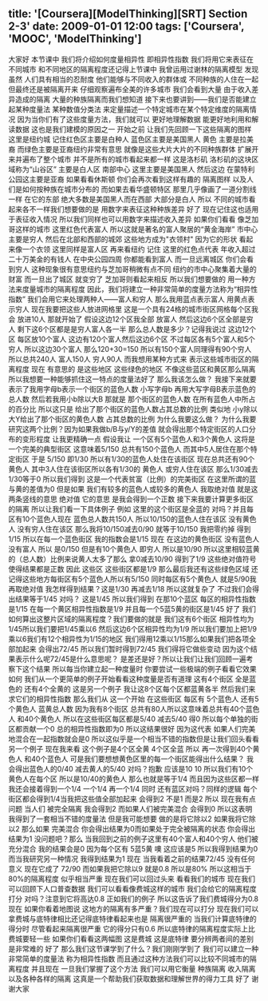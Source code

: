 title: '[Coursera][ModelThinking][SRT] Section 2-3'
date: 2009-01-01 12:00
tags: ['Coursera', 'MOOC', 'ModelThinking']
---

﻿大家好 本节课中 我们将介绍如何度量相异性
即相异性指数 我们将用它来表征在不同城市
和不同地区的隔离程度还记得上节课中
我曾运用过谢林的隔离模型 发现虽然
人们具有相当的忍耐度 他们能够与不同收入的群体或
不同种族的人住在一起 但最终还是被隔离开来
仔细观察遍布全美的许多城市 我们会看到大量
由于收入差异造成的隔离 大量的种族隔离而我们想知道
接下来也要讲到——我们是否能建立起某种度量法
某种数值分类法  来定量描述一个特定城市在某个特定维度的隔离情况
因为当你们有了这些度量方法，我们就可以
更好地理解数据 能更好地利用和解读数据
这也是我们建模的原因之一  开始之前
让我们先回顾一下这些隔离的图样
这里是纽约城  记住红色区主要是白种人
蓝色区主要是美国黑人
黄色 主要是拉美裔 而绿色主要是亚裔纽约非常有意思
就像是这些大片大片的不同种族群体
扩展开来并遍布了整个城市 并不是所有的城市看起来都一样 这是洛杉矶
洛杉矶的这块区域称为“山谷区” 主要是白人区
南部中心 这里主要是美国黑人 然后这边
在蒙特利公园这主要是亚裔 如果看看休斯顿 你们会再次看到这样有趣的
隔离图样 以及人们是如何按种族在城市分布的
而如果去看华盛顿特区 那里几乎像画了一道分割线一样
在它的东部 绝大多数是美国黑人而在西部 大部分是白人
所以 不同的城市看起来各不一样我们想要做的是
用数字来表征这种种族差异 好了
现在记住这也适用于表征收入情况 所以我们同样也可以用数字来描述收入差异 如果你们看看
像芝加哥这样的城市 这里红色代表富人
所以这就是著名的富人聚居的“黄金海岸”
市中心主要是穷人 然后在北部和西部的城郊
这些地方成为"衣领村" 因为它的形状
看起来像一个衣领 这里同样是富人区 再来看纽约 记住 这里的红色点代表
年收入超过二十万美金的有钱人 在中央公园四周
你都能看到富人 而一旦远离城区
你们会看到穷人 这种现象很有意思纽约与芝加哥稍微有点不同
纽约的市中心聚集着大量的财富
而一旦出了城区 就变穷了 芝加哥则看起来相反
所以我们想要做的 用一种方法来度量城市的隔离程度
因此，我们将建立一种非常简单的度量方法称为“相异性指数”
我们会用它来处理两种人——富人和穷人
那么我用蓝点表示富人 用黄点表示穷人
现在我要把这些人放进网格里
这是一个具有24格的城市街区网格每个区我会
放进10人 那就开始了 假设这边12个区我全部
放富人 然后这边6个区全部是穷人
剩下这6个区都是是穷人富人各一半
那么总人数是多少？记得我说过 这边12个区
每区放10个富人 这边有120个富人然后这边6个区
不过每区各有5个富人和5个穷人 所以这边30个富人
那么120+30=150 所以有150个富人同理得有90个穷人 所以总共240人
富人150人 穷人90人 而我想用某种方式来
表示这些城市街区的隔离程度 现在 有意思的
是这些地区 这些绿色的地区 不像这些蓝区和黄区那么隔离
所以我想要一种能够抓住这一特点的度量法好了 那么我该怎么做？
我接下来就要表示了我用字母b表示一个街区的蓝色人数
小写字母b 再用大写字母B表示蓝色的总人数
然后若我用小b除以大B 那就是 那个街区的蓝色人数
在所有蓝色人中所占的百分比 所以这只是
给出了那个街区的蓝色人数占其总数的比例
类似地 小y除以大Y给出了那个街区的黄色人数
占其总数的比例 为什么我要这么做？
为什么我要研究这两个比例？因为如果我做b/B与y/Y的差值
就会得出那个特定街区的人口分布的变形程度
让我更精确一点 假设我让
一个区有5个蓝色人和3个黄色人
这将是一个完美的典型街区
这意味着5/150 总共有150个蓝色人
而其中5人居住在那个特定街区 于是 5/150
即1/30 所以有1/30的蓝色人处住在该街区
现在总共还有90个黄色人 其中3人住在该街区所以各有1/30的
黄色人 或穷人住在该区
那么1/30减去1/30等于0 所以我们得到
这是一个代表贫富（比例）的完美街区
在这里所谓的蓝与黄的差值为0 但是如果
我们有较多的蓝色人或较多的黄色人 我取绝对值
就是这两条竖线的意思 绝对值 它的意思
是我会得到一个正数 接下来我要计算更多街区的隔离
所以让我们看一下具体例子 例如
这里的这个街区是全蓝的 对吗？并且每区有10个蓝色人现在 蓝色总人数共150人
所以10/150的蓝色人住在该区 没有黄色人
没有穷人住在该区 那么我将10/150减去0/90
就等于10/150 我把零约掉 得到1/15
所以在每一个蓝色街区 我的指数会是1/15 现在
在这边的黄色街区 没有蓝色人 没有富人 所以
是0/150 但是有10个黄色人 即穷人 所以是10/90
所以这里相较蓝黄的（总人数）比例来说黄人太多了那么
拿0减去10/90 得到了1/9  这些绝对值符号
使得结果都是正数 因此
这些区 这些街区都是1/9 那么最后我还有这些绿色区域
还记得这些地方每街区有5个蓝色人所以有5/150
同时每区有5个黄色人 就是5/90我再取绝对值
我怎样得到结果？这是1/30 再减去1/18
所以这就复杂了 不过我们会得出结果等于1/45
对吗？ 这是1/45 所以我们得到
在那10个蓝区 每区的相异性指数是1/15
在每一个黄区相异性指数是1/9
并且每一个5蓝5黄的街区是1/45 好了
我们如何算出这整片区域的隔离程度？我们要做的就是
我们这有6个街区 相异性均为1/45所以我们要把1/45乘以6
然后这边6个区相异性均为1/9
所以我们要加上把1/9乘以6我们有12个相异性为1/15的地区
我们得用12乘以1/15那么如果我们把各项全部加起来
会得出72/45 所以我们暂时得到72/45
我们得将它做些变动 因为这个结果表示什么呢72/45是什么意思呢？
是差还是好？所以让我们让我们回顾一遍考察下这个结果
所以每当你建立起一种度量时 你要尝试一些极端的例子看看它效果如何
我们从一个更简单的例子开始看看这种度量是否有道理
这有4个街区 全是蓝色的 还有4个全黄的
这是另一个例子 我让这8个区每个区都蓝黄各半
然后我们来求它们的相异性指数 那么我们从
这一个开始  在这些街区 每区有
5个蓝色人 还有5个黄色人 蓝黄总人数
因为我有8个街区 总共有80人所以这意味着总共有40个蓝色人
和40个黄色人 所以在这些街区每区都是5/40
减去5/40 得0 所以每个单独的街区都贡献一个0
总的相异性指数即为0 所以这结果很好
因为这代表 如果人们完美地混合在一起指数就会是0
所以这似乎是一个相当不错的指数但是让我们回头看看另一个例子
现在我来看 这个例子是4个区全黄
4个区全蓝 所以 再一次得到40个黄色人
和40个蓝色人 可是我们要想想黄色区里的每一个街区能得出什么结果？
我会得出蓝色人的0/40 减去黄人的5/40
对吗？抱歉 应该是10   10  所以我们有10个黄色人在每个区 所以是10/40的黄色人
那么也就是等于1/4 而且因为这些区都一样
我还会接着得到一个1/4 一个1/4 再一个1/4 同时
还有蓝区对吗？同样的逻辑
每个街区都会得到1/4当我把这些值全部加起来 会得到2
不是1 而是2 所以 现在我有点问题 当人们
被完全隔离 我会得到2 而如果人们被完美混合 会得到0 所以这表明
我得到了一套相当不错的度量法 但是我可能想要
做的是将它除以2  如果我将它除以2 那么如果
完美混合 你会得出结果为0而如果处于完全被隔离的状态 你会得出结果为1
没问题吧？那么 当我回到之前的例子这里有40个富人和40个穷人
他们被充分混合 我的结果会是0 因为每个区有
5蓝5黄 噢 这应该是5  所以我得到结果为0
而当我研究另一种情况 我得到结果为1 现在
当我看着之前的结果72/45 没有任何意义 现在它成了
72/90 而如果我把它除以9 就是0.8
所以是80% 所以这相当于80%的隔离程度 似乎相当严重
现在我们可以回过头来 看看我们的城市
现在我们可以回顾下人口普查数据
我们可以看看像费城这样的城市
我们会给它的隔离程度打分 对吗？注意到它将高达0.8
正如我们的例子 所以这告诉了我们费城得分为0.8 现在
如果你看着地图说 这地方的隔离有多严重？我们现在可以打分
现在我们可以拿费城与底特律相比还记得底特律看起来也是
隔离很严重的 当我们计算底特律的得分时 尽管看起来隔离很严重
它的得分只有0.6 所以底特律的隔离程度实际上比费城要轻一些
如果你们看看这两幅图 这是费城
这是底特律 要分辨两者间的差别是非常难的
好了 那么我们这节课学到了什么？我们刚刚学到了
我们可以建立一种非常简单的度量法 称为相异性指数
而且通过这种方法我们可以比较不同城市的隔离程度
并且现在 一旦我们掌握了这个方法 我们可以用它衡量
种族隔离 收入隔离 以及各种各样的隔离
这真是一个帮助我们获取数据和理解世界的得力工具
好了 谢谢大家
